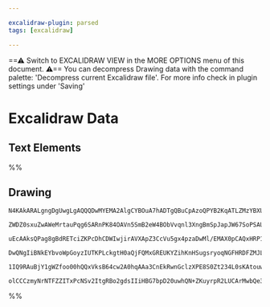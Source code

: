 ```yaml
---

excalidraw-plugin: parsed
tags: [excalidraw]

---
```

==⚠  Switch to EXCALIDRAW VIEW in the MORE OPTIONS menu of this document. ⚠== You can decompress Drawing data with the command palette: 'Decompress current Excalidraw file'. For more info check in plugin settings under 'Saving'


# Excalidraw Data

## Text Elements
%%
## Drawing
```compressed-json
N4KAkARALgngDgUwgLgAQQQDwMYEMA2AlgCYBOuA7hADTgQBuCpAzoQPYB2KqATLZMzYBXUtiRoIACyhQ4zZAHoFAc0JRJQgEYA6bGwC2CgF7N6hbEcK4OCtptbErHALRY8RMpWdx8Q1TdIEfARcZgRmBShcZQUebQAObQAGGjoghH0EDihmbgBtcDBQMBKIEm4IAHYANgArIwA5AEc4NgBlfQAtAH0ATQAhegAVACkAVQAzKE1UkshYRArA7CiO

ZWDZ0sxuZwAWeMrtauPqg6SARnPK84OAVn5SmB2eW4BObVvqnl3XngBmSpJapJW67SoPSAUEjqbi7aq7CFSBCEZTSbg8V6JE7VT4/XbnXZAxHWdbiVBJRHMKCkNgAawQAGE2Pg2KQKgBic4ILlczaQTS4bC05Q0oQcYhMllsiTs3C3YjxCYTPkQCaEfD4NqwDYSQQeFVUmn0gDq0Mk6Mp1LpCC1MB16D15URotRHHCuTQ50RbDggrUT09SQphUgI

uEcAAksQPag8gBdRETciZKPcDhCDWIwjirAVXApZ3CcVu5gx4pzaDwMl/EMAX0pCAQxHRP1erz+r0qr0RjBY7C4aHifx7TFYnAanDE3CumPOvzh3ZDZWYABF0lAm9wJgQwojNEXiABRYKZbIx+OIoRwYi4DfNz2VAHxeHxX7nW58JdEDi0tMZ/CIiyQqbmg274GEhS1uACZ0LgcBwFqt5kuW0CSBkZIQEQqJQJsDCEAgFD9IKwqiuKkqshySpUcq

DwQNgIiBNkEYbvoWpGoyzIUTKPLckgtH0aQjFQMxGREUKYZihKnHSugsryoqNGFHRDFZMJLEAGLqpq2oYY6zb8SpTEsWx1qmsQMJoJ+pQCUJImsVa9K2vaEB6bhNmqXZABKwiuu604GYJHksQA8r62D+tOQYBbZGmcFA6m4Po6oBqg9xKe5RkZOpcVtIQRhkjwwbWYZakZEMWBQAAglhA7oMEUxuSVdmIaQVWCWwFBobg96oOmmbpU1LGHuKlXtZ

1IQ9RAuBjY1gWZfoo00hQQxVksB64cw2A0hqAAa3CnEkRwnGclzXPE8S0Zt234L0sKAtouwAmlpRGGwBjcOWkD0AQQhkuckHRUFGTeZJJYxhApH6UpIokLl+XokVoakLDG5wNwz1IyQACybDEAgw24JowQ9WBu7Q8jUlSh9S79Myk2kMoAoABQ8Fc1C8GzHPguSHwAJQqp5CDKBm01LIzuAs38FK8FL7P/NLh23PzAMDXNUAmfSoVQP2MZ9QBSlJ

olCCCzmyNrNTFZZITxPcNSv2ItgRBo2gdsIIiHBG7bpD20uwhQN+ZKuyrpR2LUCArMwbQe3AON4wTRMgagpNu0pgra4wQxvfgFulAsunpCs/YqvRVIGCtixoHrgFsMBJM7inFb4KEVWFxnWd/hqkHgPWdBqsEZZQbWQA
```
%%